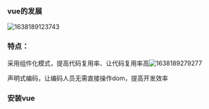 ### vue的发展

![1638189123743](C:\Users\xf\Desktop\后端学习笔记\前端\assets\1638189123743.png)

### 特点：

采用组件化模式，提高代码复用率、让代码复用率高![1638189279277](C:\Users\xf\Desktop\后端学习笔记\前端\assets\1638189279277.png)

声明式编码，让编码人员无需直接操作dom，提高开发效率

### 安装vue

<script src=" https://cdn. jsdelivr .net/npm/vue/dist/vue . js"></script> 